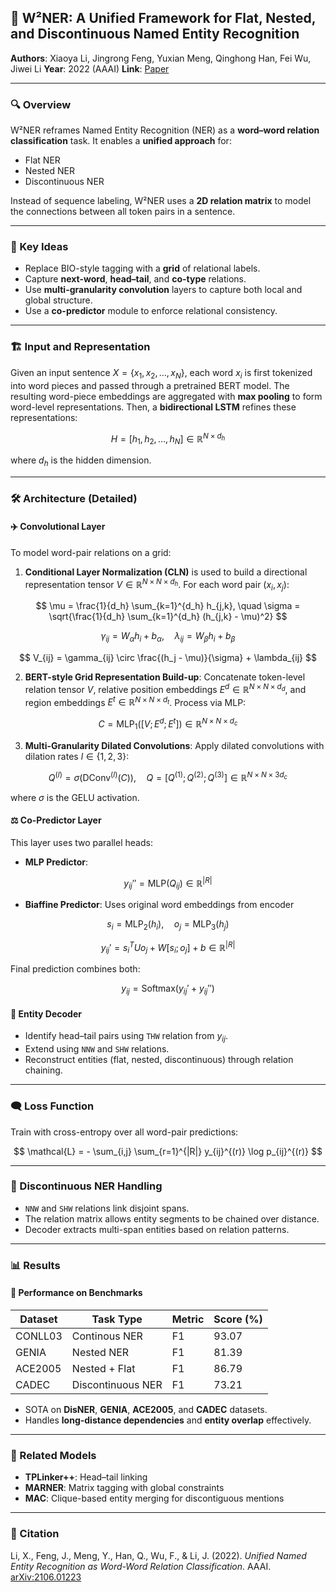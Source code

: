 ## 📄 W²NER: A Unified Framework for Flat, Nested, and Discontinuous Named Entity Recognition

**Authors**: Xiaoya Li, Jingrong Feng, Yuxian Meng, Qinghong Han, Fei Wu, Jiwei Li
**Year**: 2022 (AAAI)
**Link**: [Paper](https://arxiv.org/abs/2106.01223)

---

### 🔍 Overview

W²NER reframes Named Entity Recognition (NER) as a **word–word relation classification** task. It enables a **unified approach** for:

* Flat NER
* Nested NER
* Discontinuous NER

Instead of sequence labeling, W²NER uses a **2D relation matrix** to model the connections between all token pairs in a sentence.

---

### 🧠 Key Ideas

* Replace BIO-style tagging with a **grid** of relational labels.
* Capture **next-word**, **head–tail**, and **co-type** relations.
* Use **multi-granularity convolution** layers to capture both local and global structure.
* Use a **co-predictor** module to enforce relational consistency.

---

### 🏗 Input and Representation

Given an input sentence $X = \{x_1, x_2, \dots, x_N\}$, each word $x_i$ is first tokenized into word pieces and passed through a pretrained BERT model. The resulting word-piece embeddings are aggregated with **max pooling** to form word-level representations. Then, a **bidirectional LSTM** refines these representations:

$$
H = [h_1, h_2, \dots, h_N] \in \mathbb{R}^{N \times d_h}
$$

where $d_h$ is the hidden dimension.

---

### 🛠 Architecture (Detailed)

#### ✈️ Convolutional Layer

To model word-pair relations on a grid:

1. **Conditional Layer Normalization (CLN)** is used to build a directional representation tensor $V \in \mathbb{R}^{N \times N \times d_h}$. For each word pair $(x_i, x_j)$:

$$
\mu = \frac{1}{d_h} \sum_{k=1}^{d_h} h_{j,k}, \quad \sigma = \sqrt{\frac{1}{d_h} \sum_{k=1}^{d_h} (h_{j,k} - \mu)^2}
$$

$$
\gamma_{ij} = W_\alpha h_i + b_\alpha, \quad \lambda_{ij} = W_\beta h_i + b_\beta
$$

$$
V_{ij} = \gamma_{ij} \circ \frac{(h_j - \mu)}{\sigma} + \lambda_{ij}
$$

2. **BERT-style Grid Representation Build-up**:
   Concatenate token-level relation tensor $V$, relative position embeddings $E^d \in \mathbb{R}^{N \times N \times d_d}$, and region embeddings $E^t \in \mathbb{R}^{N \times N \times d_t}$. Process via MLP:

$$
C = \text{MLP}_1([V; E^d; E^t]) \in \mathbb{R}^{N \times N \times d_c}
$$

3. **Multi-Granularity Dilated Convolutions**:
   Apply dilated convolutions with dilation rates $l \in \{1, 2, 3\}$:

$$
Q^{(l)} = \sigma(\text{DConv}^{(l)}(C)), \quad Q = [Q^{(1)}; Q^{(2)}; Q^{(3)}] \in \mathbb{R}^{N \times N \times 3d_c}
$$

where $\sigma$ is the GELU activation.

#### ⚖️ Co-Predictor Layer

This layer uses two parallel heads:

* **MLP Predictor**:

$$
y_{ij}'' = \text{MLP}(Q_{ij}) \in \mathbb{R}^{|R|}
$$

* **Biaffine Predictor**: Uses original word embeddings from encoder

$$
s_i = \text{MLP}_2(h_i), \quad o_j = \text{MLP}_3(h_j)
$$

$$
y_{ij}' = s_i^T U o_j + W[s_i; o_j] + b \in \mathbb{R}^{|R|}
$$

Final prediction combines both:

$$
y_{ij} = \text{Softmax}(y_{ij}' + y_{ij}'')
$$

#### 🤖 Entity Decoder

* Identify head–tail pairs using `THW` relation from $y_{ij}$.
* Extend using `NNW` and `SHW` relations.
* Reconstruct entities (flat, nested, discontinuous) through relation chaining.

---

### 🗨️ Loss Function

Train with cross-entropy over all word-pair predictions:

$$
\mathcal{L} = - \sum_{i,j} \sum_{r=1}^{|R|} y_{ij}^{(r)} \log p_{ij}^{(r)}
$$

---

### 🔬 Discontinuous NER Handling

* `NNW` and `SHW` relations link disjoint spans.
* The relation matrix allows entity segments to be chained over distance.
* Decoder extracts multi-span entities based on relation patterns.

---

### 📊 Results

#### 🌟 Performance on Benchmarks

| Dataset | Task Type         | Metric | Score (%) |
| ------- | ----------------- | ------ | --------- |
| CONLL03 | Continous NER     | F1     | 93.07     |
| GENIA   | Nested NER        | F1     | 81.39     |
| ACE2005 | Nested + Flat     | F1     | 86.79     |
| CADEC   | Discontinuous NER | F1     | 73.21     |

* SOTA on **DisNER**, **GENIA**, **ACE2005**, and **CADEC** datasets.
* Handles **long-distance dependencies** and **entity overlap** effectively.

---

### 🔗 Related Models

* **TPLinker++**: Head–tail linking
* **MARNER**: Matrix tagging with global constraints
* **MAC**: Clique-based entity merging for discontiguous mentions

---

### 📜 Citation

Li, X., Feng, J., Meng, Y., Han, Q., Wu, F., & Li, J. (2022). *Unified Named Entity Recognition as Word-Word Relation Classification*. AAAI. [arXiv:2106.01223](https://arxiv.org/abs/2106.01223)
